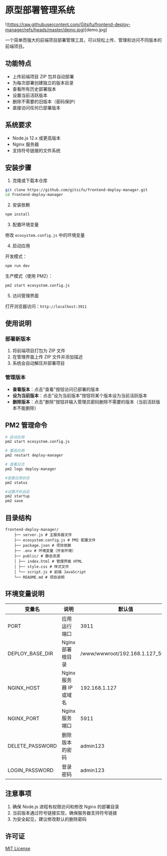 
# 原型部署管理系统

!(https://raw.githubusercontent.com/Gitsifu/frontend-deploy-manager/refs/heads/master/demo.jpg)[demo.jpg]

一个简单而强大的前端项目部署管理工具，可以轻松上传、管理和访问不同版本的前端项目。

## 功能特点

- 上传前端项目 ZIP 包并自动部署
- 为每次部署创建独立的版本目录
- 查看所有历史部署版本
- 设置当前活跃版本
- 删除不需要的旧版本（密码保护）
- 直接访问任何已部署版本

## 系统要求

- Node.js 12.x 或更高版本
- Nginx 服务器
- 支持符号链接的文件系统

## 安装步骤

1. 克隆或下载本仓库

```bash
git clone https://github.com/gitsifu/frontend-deploy-manager.git
cd frontend-deploy-manager
```

2. 安装依赖

```bash
npm install
```

3. 配置环境变量

修改 `ecosystem.config.js` 中的环境变量

4. 启动应用

开发模式：
```bash
npm run dev
```

生产模式（使用 PM2）：

```bash
pm2 start ecosystem.config.js
```

5. 访问管理界面

打开浏览器访问：`http://localhost:3911`

## 使用说明

### 部署新版本

1. 将前端项目打包为 ZIP 文件
2. 在管理界面上传 ZIP 文件并添加描述
3. 系统会自动解压并部署项目

### 管理版本

- **查看版本**：点击"查看"按钮访问已部署的版本
- **设为当前版本**：点击"设为当前版本"按钮将某个版本设为当前活跃版本
- **删除版本**：点击"删除"按钮并输入管理员密码删除不需要的版本（当前活跃版本不能删除）

## PM2 管理命令

```bash
# 启动应用
pm2 start ecosystem.config.js

# 重启应用
pm2 restart deploy-manager

# 查看日志
pm2 logs deploy-manager

#查看应用状态
pm2 status

#设置开机自启
pm2 startup
pm2 save
```


## 目录结构

```
frontend-deploy-manager/
    ├── server.js # 主服务器文件
    ├── ecosystem.config.js # PM2 配置文件
    ├── package.json # 项目依赖
    ├── .env # 环境变量（开发环境）
    ├── public/ # 静态资源
    │ ├── index.html # 管理界面 HTML
    │ ├── style.css # 样式文件
    │ └── script.js # 前端 JavaScript
    └── README.md # 项目说明
```


## 环境变量说明

| 变量名 | 说明 | 默认值 |
|--------|------|--------|
| PORT | 应用运行端口 | 3911 |
| DEPLOY_BASE_DIR | Nginx 部署根目录 | /www/wwwroot/192.168.1.127_5911 |
| NGINX_HOST | Nginx 服务器 IP 或域名 | 192.168.1.127 |
| NGINX_PORT | Nginx 服务端口 | 5911 |
| DELETE_PASSWORD | 删除版本的密码 | admin123 |
| LOGIN_PASSWORD | 登录密码 | admin123 |

## 注意事项

1. 确保 Node.js 进程有权限访问和修改 Nginx 的部署目录
2. 当前版本通过符号链接实现，确保服务器支持符号链接
3. 为安全起见，建议修改默认的删除密码

## 许可证

[MIT License](LICENSE)